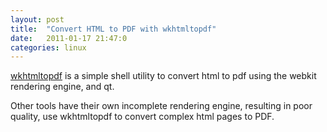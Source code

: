 ```yaml
---
layout: post
title:  "Convert HTML to PDF with wkhtmltopdf"
date:   2011-01-17 21:47:0
categories: linux
---
```


[wkhtmltopdf](http://code.google.com/p/wkhtmltopdf/) is a simple shell utility to convert html to pdf using the webkit rendering engine, and qt.

Other tools have their own incomplete rendering engine, resulting in poor quality, use wkhtmltopdf to convert complex html pages to PDF.
